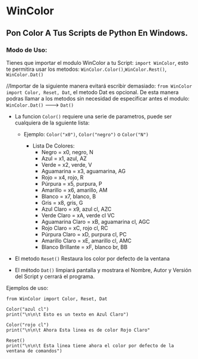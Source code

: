 # WinColor
## Pon Color A Tus Scripts de Python En Windows.

### Modo de Uso:

Tienes que importar el modulo WinColor a tu Script: `import WinColor`, esto te permitira usar los metodos: `WinColor.Color()`,`WinColor.Rest()`, `WinColor.Dat()`
  
//Importar de la siguiente manera evitará escribir demasiado: `from WinColor import Color, Reset, Dat`, el metodo Dat es opcional.
De esta manera podras llamar a los metodos sin necesidad de especificar antes el modulo: `WinColor.Dat()` ---> `Dat()`
  + La funcion `Color()` requiere una serie de parametros, puede ser cualquiera de la sguiente lista:

    + Ejemplo: `Color("x0")`, `Color("negro")` o `Color("N")`
    
      + Lista De Colores:
        * Negro             = x0,   negro,          N
        * Azul              = x1,   azul,           AZ
        * Verde             = x2,   verde,          V
        * Aguamarina        = x3,   aguamarina,     AG
        * Rojo              = x4,   rojo,           R
        * Púrpura           = x5,   purpura,        P
        * Amarillo          = x6,   amarillo,       AM 
        * Blanco            = x7,   blanco,         B
        * Gris              = x8,   gris,           G
        * Azul Claro        = x9,   azul cl,        AZC
        * Verde Claro       = xA,   verde cl        VC
        * Aguamarina Claro  = xB,   aguamarina cl,  AGC
        * Rojo Claro        = xC,   rojo cl,        RC
        * Púrpura Claro     = xD,   purpura cl,     PC
        * Amarillo Claro    = xE,   amarillo cl,    AMC
        * Blanco Brillante  = xF,   blanco br,      BB
  
  + El metodo `Reset()` Restaura los color por defecto de la ventana
  
  + El método `Dat()` limpiará pantalla y mostrara el Nombre, Autor y Versión del Script y cerrará el programa.
  
  Ejemplos de uso:
  
  ```[Python]
  from WinColor import Color, Reset, Dat
  
  Color("azul cl")
  print("\n\n\t Esto es un texto en Azul Claro")
  
  Color("rojo cl")
  print("\n\n\t Ahora Esta linea es de color Rojo Claro"
  
  Reset()
  print("\n\n\t Esta linea tiene ahora el color por defecto de la ventana de comandos")
  ```
  
  
  
